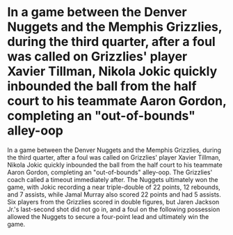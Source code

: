 # In a game between the Denver Nuggets and the Memphis Grizzlies, during the third quarter, after a foul was called on Grizzlies' player Xavier Tillman, Nikola Jokic quickly inbounded the ball from the half court to his teammate Aaron Gordon, completing an "out-of-bounds" alley-oop 
 In a game between the Denver Nuggets and the Memphis Grizzlies, during the third quarter, after a foul was called on Grizzlies' player Xavier Tillman, Nikola Jokic quickly inbounded the ball from the half court to his teammate Aaron Gordon, completing an "out-of-bounds" alley-oop. The Grizzlies' coach called a timeout immediately after. The Nuggets ultimately won the game, with Jokic recording a near triple-double of 22 points, 12 rebounds, and 7 assists, while Jamal Murray also scored 22 points and had 5 assists. Six players from the Grizzlies scored in double figures, but Jaren Jackson Jr.'s last-second shot did not go in, and a foul on the following possession allowed the Nuggets to secure a four-point lead and ultimately win the game.